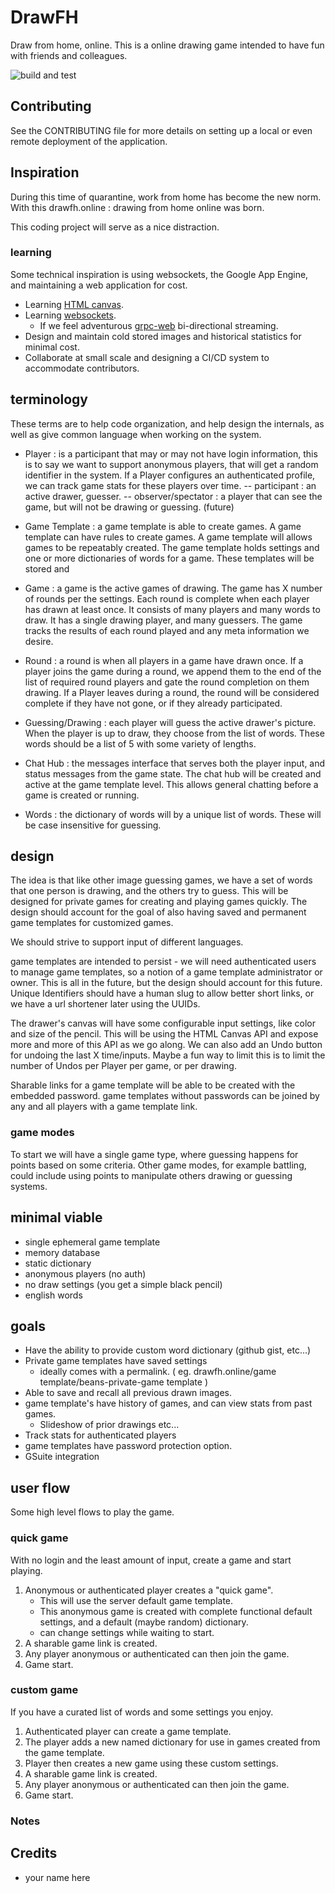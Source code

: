 # DrawFH

Draw from home, online. This is a online drawing game intended to have fun with friends and colleagues.

![build and test](https://github.com/jeffbean/drawfh/workflows/build%20and%20test/badge.svg?branch=master)

## Contributing

See the CONTRIBUTING file for more details on setting up a local or even remote deployment of the application.

## Inspiration

During this time of quarantine, work from home has become the new norm. With this drawfh.online : drawing from home online was born.

This coding project will serve as a nice distraction.

### learning

Some technical inspiration is using websockets, the Google App Engine, and maintaining a web application for cost.

- Learning [HTML canvas](https://www.w3schools.com/tags/ref_canvas.asp).
- Learning [websockets](https://godoc.org/golang.org/x/net/websocket).
  - If we feel adventurous [grpc-web](https://github.com/grpc/grpc-web) bi-directional streaming.
- Design and maintain cold stored images and historical statistics for minimal cost.
- Collaborate at small scale and designing a CI/CD system to accommodate contributors.

## terminology

These terms are to help code organization, and help design the internals, as well as give common language when working on the system.

- Player : is a participant that may or may not have login information, this is to say we want to support anonymous players, that will get a random identifier in the system. If a Player configures an authenticated profile, we can track game stats for these players over time.
-- participant : an active drawer, guesser.
-- observer/spectator : a player that can see the game, but will not be drawing or guessing. (future)

- Game Template : a game template is able to create games. A game template can have rules to create games. A game template will allows games to be repeatably created. The game template holds settings and one or more dictionaries of words for a game. These templates will be stored and

- Game : a game is the active games of drawing. The game has X number of rounds per the settings. Each round is complete when each player has drawn at least once. It consists of many players and many words to draw. It has a single drawing player, and many guessers. The game tracks the results of each round played and any meta information we desire.

- Round : a round is when all players in a game have drawn once. If a player joins the game during a round, we append them to the end of the list of required round players and gate the round completion on them drawing. If a Player leaves during a round, the round will be considered complete if they have not gone, or if they already participated.

- Guessing/Drawing : each player will guess the active drawer's picture. When the player is up to draw, they choose from the list of words. These words should be a list of 5 with some variety of lengths.

- Chat Hub : the messages interface that serves both the player input, and status messages from the game state. The chat hub will be created and active at the game template level. This allows general chatting before a game is created or running.

- Words : the dictionary of words will by a unique list of words. These will be case insensitive for guessing.

## design

The idea is that like other image guessing games, we have a set of words that one person is drawing, and the others try to guess. This will be designed for private games for creating and playing games quickly. The design should account for the goal of also having saved and permanent game templates for customized games.

We should strive to support input of different languages.

game templates are intended to persist - we will need authenticated users to manage game templates, so a notion of a game template administrator or owner. This is all in the future, but the design should account for this future. Unique Identifiers should have a human slug to allow better short links, or we have a url shortener later using the UUIDs.

The drawer's canvas will have some configurable input settings, like color and size of the pencil. This will be using the HTML Canvas API and expose more and more of this API as we go along. We can also add an Undo button for undoing the last X time/inputs. Maybe a fun way to limit this is to limit the number of Undos per Player per game, or per drawing.

Sharable links for a game template will be able to be created with the embedded password. game templates without passwords can be joined by any and all players with a game template link.

### game modes

To start we will have a single game type, where guessing happens for points based on some criteria. Other game modes, for example battling, could include using points to manipulate others drawing or guessing systems.

## minimal viable

- single ephemeral game template
- memory database
- static dictionary
- anonymous players (no auth)
- no draw settings (you get a simple black pencil)
- english words

## goals

- Have the ability to provide custom word dictionary (github gist, etc...)
- Private game templates have saved settings
  - ideally comes with a permalink. ( eg. drawfh.online/game template/beans-private-game template )
- Able to save and recall all previous drawn images.
- game template's have history of games, and can view stats from past games.
  - Slideshow of prior drawings etc...
- Track stats for authenticated players
- game templates have password protection option.
- GSuite integration

## user flow

Some high level flows to play the game.

### quick game

With no login and the least amount of input, create a game and start playing.

1. Anonymous or authenticated player creates a "quick game".
    - This will use the server default game template.
    - This anonymous game is created with complete functional default settings, and a default (maybe random) dictionary.
    - can change settings while waiting to start.
2. A sharable game link is created.
3. Any player anonymous or authenticated can then join the game.
4. Game start.

### custom game

If you have a curated list of words and some settings you enjoy.

1. Authenticated player can create a game template.
2. The player adds a new named dictionary for use in games created from the game template.
3. Player then creates a new game using these custom settings.
4. A sharable game link is created.
5. Any player anonymous or authenticated can then join the game.
6. Game start.

### Notes

## Credits

- your name here
